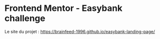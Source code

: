 # Frontend Mentor - Easybank challenge

Le site du projet : https://brainfeed-1996.github.io/easybank-landing-page/
